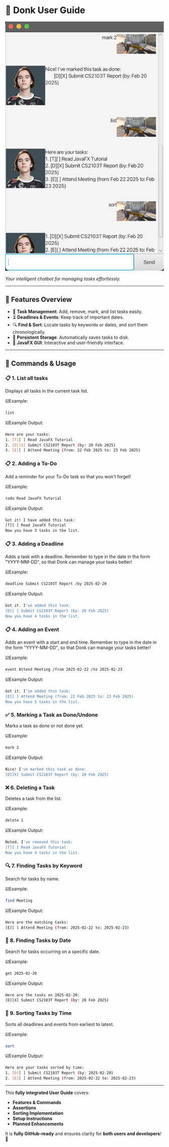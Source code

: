 # 📖 Donk User Guide

![Ui.png](Ui.png)

*Your intelligent chatbot for managing tasks effortlessly.*

---

## 📌 Features Overview

- 📝 **Task Management**: Add, remove, mark, and list tasks easily.
- ⏳ **Deadlines & Events**: Keep track of important dates.
- 🔍 **Find & Sort**: Locate tasks by keywords or dates, and sort them chronologically.
- 💾 **Persistent Storage**: Automatically saves tasks to disk.
- 🎨 **JavaFX GUI**: Interactive and user-friendly interface.

---

## 📖 Commands & Usage

### 📋 **1. List all tasks**
Displays all tasks in the current task list.

☑️Example:
```sh
list
```

☑️Example Output:
```sh
Here are your tasks:
1. [T][ ] Read JavaFX Tutorial
2. [D][X] Submit CS2103T Report (by: 20 Feb 2025)
3. [E][ ] Attend Meeting (from: 22 Feb 2025 to: 23 Feb 2025)
```


### 📋 **2. Adding a To-Do**
Add a reminder for your To-Do task so that you won't forget!

☑️Example:
```sh
todo Read JavaFX Tutorial
```

☑️Example Output:
```sh
Got it! I have added this task:
[T][ ] Read JavaFX Tutorial
Now you have 3 tasks in the list.
```


### 📋 **3. Adding a Deadline**
Adds a task with a deadline. Remember to type in the date in the form "YYYY-MM-DD", 
so that Donk can manage your tasks better!

☑️Example:
```sh
deadline Submit CS2103T Report /by 2025-02-20
```

☑️Example Output:
```sh
Got it. I've added this task:
[D][ ] Submit CS2103T Report (by: 20 Feb 2025)
Now you have 4 tasks in the list.
```

### 📋 **4. Adding an Event**
Adds an event with a start and end time. Remember to type in the date in the form "YYYY-MM-DD",
so that Donk can manage your tasks better!

☑️Example:
```sh
event Attend Meeting /from 2025-02-22 /to 2025-02-23
```

☑️Example Output:
```sh
Got it. I've added this task:
[E][ ] Attend Meeting (from: 22 Feb 2025 to: 23 Feb 2025)
Now you have 5 tasks in the list.
```


### ✅ **5. Marking a Task as Done/Undone**
Marks a task as done or not done yet.

☑️Example:
```sh
mark 2
```

☑️Example Output:
```sh
Nice! I've marked this task as done:
[D][X] Submit CS2103T Report (by: 20 Feb 2025)
```


### ❌ **6. Deleting a Task**
Deletes a task from the list.

☑️Example:
```sh
delete 1
```

☑️Example Output:
```sh
Noted. I've removed this task:
[T][ ] Read JavaFX Tutorial
Now you have 4 tasks in the list.
```

### 🔍 **7. Finding Tasks by Keyword**
Search for tasks by name.

☑️Example:
```sh
find Meeting
```

☑️Example Output:
```sh
Here are the matching tasks:
[E][ ] Attend Meeting (from: 2025-02-22 to: 2025-02-23)
```

### 📅  **8. Finding Tasks by Date**
Search for tasks occurring on a specific date.

☑️Example:
```sh
get 2025-02-20
```

☑️Example Output:
```sh
Here are the tasks on 2025-02-20:
[D][X] Submit CS2103T Report (by: 20 Feb 2025)
```

### 🔄  **9. Sorting Tasks by Time**
Sorts all deadlines and events from earliest to latest.

☑️Example:
```sh
sort
```

☑️Example Output:
```sh
Here are your tasks sorted by time:
1. [D][ ] Submit CS2103T Report (by: 2025-02-20)
2. [E][ ] Attend Meeting (from: 2025-02-22 to: 2025-02-23)
```

---

This **fully integrated User Guide** covers:
- **Features & Commands**
- **Assertions**
- **Sorting Implementation**
- **Setup Instructions**
- **Planned Enhancements**

It is **fully GitHub-ready** and ensures clarity for **both users and developers**! 🚀

